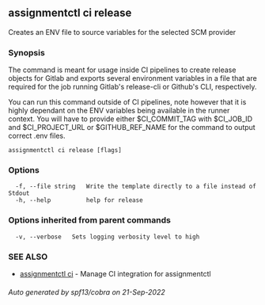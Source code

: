## assignmentctl ci release

Creates an ENV file to source variables for the selected SCM provider

### Synopsis


The command is meant for usage inside CI pipelines to create release objects 
for Gitlab and exports several environment variables in a file that are 
required for the job running Gitlab's release-cli or Github's CLI, respectively.

You can run this command outside of CI pipelines, note however that it is highly
dependant on the ENV variables being available in the runner context. You will
have to provide either $CI_COMMIT_TAG with $CI_JOB_ID and $CI_PROJECT_URL or 
$GITHUB_REF_NAME for the command to output correct .env files.


```
assignmentctl ci release [flags]
```

### Options

```
  -f, --file string   Write the template directly to a file instead of Stdout
  -h, --help          help for release
```

### Options inherited from parent commands

```
  -v, --verbose   Sets logging verbosity level to high
```

### SEE ALSO

* [assignmentctl ci](assignmentctl_ci.md)	 - Manage CI integration for assignmentctl

###### Auto generated by spf13/cobra on 21-Sep-2022
